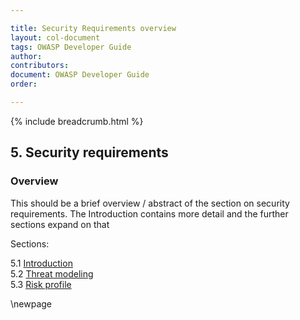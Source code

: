```yaml
---

title: Security Requirements overview
layout: col-document
tags: OWASP Developer Guide
author:
contributors:
document: OWASP Developer Guide
order:

---
```


{% include breadcrumb.html %}

## 5. Security requirements

### Overview

This should be a brief overview / abstract of the section on security requirements.
The Introduction contains more detail and the further sections expand on that

Sections:

5.1 [Introduction](#introduction-to-security-requirements)  
5.2 [Threat modeling](#threat-modeling)  
5.3 [Risk profile](#risk-profile)  

\newpage
